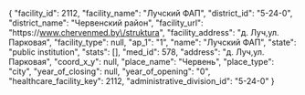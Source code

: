 {
    "facility_id": 2112,
    "facility_name": "Лучский ФАП",
    "district_id": "5-24-0",
    "district_name": "Червенский район",
    "facility_url": "https:\/\/www.chervenmed.by\/struktura",
    "facility_address": "д. Луч,ул. Парковая",
    "facility_type": null,
    "ap_1": "1",
    "name": "Лучский ФАП",
    "state": "public institution",
    "stats": [],
    "med_id": 578,
    "address": "д. Луч,ул. Парковая",
    "coord_x_y": null,
    "place_name": "Червень",
    "place_type": "city",
    "year_of_closing": null,
    "year_of_opening": "0",
    "healthcare_facility_key": 2112,
    "administrative_division_id": "5-24-0"
}